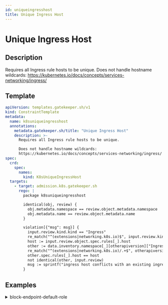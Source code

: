 ```yaml
---
id: uniqueingresshost
title: Unique Ingress Host
---
```


# Unique Ingress Host

## Description
Requires all Ingress rule hosts to be unique.
Does not handle hostname wildcards: https://kubernetes.io/docs/concepts/services-networking/ingress/

## Template
```yaml
apiVersion: templates.gatekeeper.sh/v1
kind: ConstraintTemplate
metadata:
  name: k8suniqueingresshost
  annotations:
    metadata.gatekeeper.sh/title: "Unique Ingress Host"
    description: >-
      Requires all Ingress rule hosts to be unique.

      Does not handle hostname wildcards:
      https://kubernetes.io/docs/concepts/services-networking/ingress/
spec:
  crd:
    spec:
      names:
        kind: K8sUniqueIngressHost
  targets:
    - target: admission.k8s.gatekeeper.sh
      rego: |
        package k8suniqueingresshost

        identical(obj, review) {
          obj.metadata.namespace == review.object.metadata.namespace
          obj.metadata.name == review.object.metadata.name
        }

        violation[{"msg": msg}] {
          input.review.kind.kind == "Ingress"
          re_match("^(extensions|networking.k8s.io)$", input.review.kind.group)
          host := input.review.object.spec.rules[_].host
          other := data.inventory.namespace[_][otherapiversion]["Ingress"][name]
          re_match("^(extensions|networking.k8s.io)/.+$", otherapiversion)
          other.spec.rules[_].host == host
          not identical(other, input.review)
          msg := sprintf("ingress host conflicts with an existing ingress <%v>", [host])
        }

```

## Examples
<details>
<summary>block-endpoint-default-role</summary><blockquote>

<details>
<summary>constraint</summary>

```yaml
apiVersion: constraints.gatekeeper.sh/v1beta1
kind: K8sUniqueIngressHost
metadata:
  name: unique-ingress-host
spec:
  match:
    kinds:
      - apiGroups: ["extensions", "networking.k8s.io"]
        kinds: ["Ingress"]

```

</details>

<details>
<summary>example-allowed</summary>

```yaml
apiVersion: networking.k8s.io/v1
kind: Ingress
metadata:
  name: ingress-host-allowed
  namespace: default
spec:
  rules:
  - host: example-allowed-host.example.com
    http:
      paths:
      - pathType: Prefix
        path: "/"
        backend:
          service:
            name: nginx
            port:
              number: 80
  - host: example-allowed-host1.example.com
    http:
      paths:
      - pathType: Prefix
        path: "/"
        backend:
          service:
            name: nginx2
            port:
              number: 80

```

</details>
<details>
<summary>example-disallowed</summary>

```yaml
apiVersion: networking.k8s.io/v1
kind: Ingress
metadata:
  name: ingress-host-disallowed
  namespace: default
spec:
  rules:
  - host: example-host.example.com
    http:
      paths:
      - pathType: Prefix
        path: "/"
        backend:
          service:
            name: nginx
            port:
              number: 80

```

</details>
<details>
<summary>example-disallowed2</summary>

```yaml
apiVersion: networking.k8s.io/v1
kind: Ingress
metadata:
  name: ingress-host-disallowed2
  namespace: default
spec:
  rules:
  - host: example-host2.example.com
    http:
      paths:
      - pathType: Prefix
        path: "/"
        backend:
          service:
            name: nginx
            port:
              number: 80
  - host: example-host3.example.com
    http:
      paths:
      - pathType: Prefix
        path: "/"
        backend:
          service:
            name: nginx2
            port:
              number: 80

```

</details>


</blockquote></details>